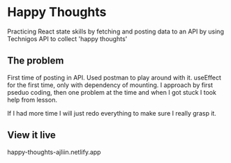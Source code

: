 # Happy Thoughts

Practicing React state skills by fetching and posting data to an API by using Technigos API to collect 'happy thoughts'
## The problem

First time of posting in API. Used postman to play around with it. useEffect for the first time, only with dependency of mounting. I approach by first pseduo coding, then one problem at the time and when I got stuck I took help from lesson.

If I had more time I will just redo everything to make sure I really grasp it.

## View it live

happy-thoughts-ajliin.netlify.app

